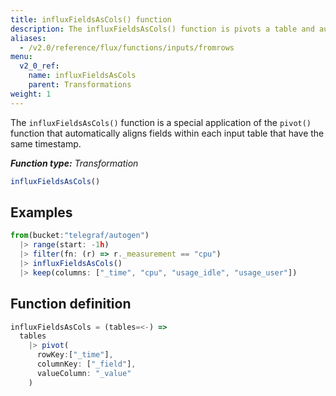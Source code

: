 ```yaml
---
title: influxFieldsAsCols() function
description: The influxFieldsAsCols() function is pivots a table and automatically aligns fields within each input table that have the same timestamp.
aliases:
  - /v2.0/reference/flux/functions/inputs/fromrows
menu:
  v2_0_ref:
    name: influxFieldsAsCols
    parent: Transformations
weight: 1
---
```


The `influxFieldsAsCols()` function is a special application of the `pivot()` function that
automatically aligns fields within each input table that have the same timestamp.

_**Function type:** Transformation_

```js
influxFieldsAsCols()
```

## Examples
```js
from(bucket:"telegraf/autogen")
  |> range(start: -1h)
  |> filter(fn: (r) => r._measurement == "cpu")
  |> influxFieldsAsCols()
  |> keep(columns: ["_time", "cpu", "usage_idle", "usage_user"])
```

## Function definition
```js
influxFieldsAsCols = (tables=<-) =>
  tables
    |> pivot(
      rowKey:["_time"],
      columnKey: ["_field"],
      valueColumn: "_value"
    )
```

